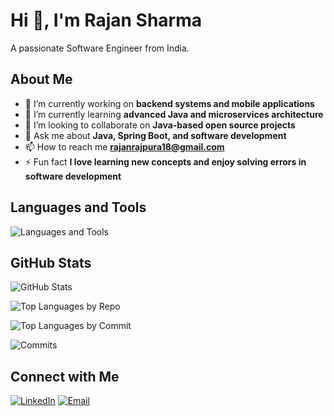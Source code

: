 # Hi 👋, I'm Rajan Sharma

A passionate Software Engineer from India.


## About Me

- 🔭 I’m currently working on **backend systems and mobile applications**
- 🌱 I’m currently learning **advanced Java and microservices architecture**
- 👯 I’m looking to collaborate on **Java-based open source projects**
- 💬 Ask me about **Java, Spring Boot, and software development**
- 📫 How to reach me **rajanrajpura18@gmail.com**
- ⚡ Fun fact **I love learning new concepts and enjoy solving errors in software development**

## Languages and Tools

![Languages and Tools](https://skillicons.dev/icons?i=java,spring,git,docker,react,jenkins)

## GitHub Stats

![GitHub Stats](https://github-readme-stats.vercel.app/api?username=Rajansharma0786&show_icons=true&theme=radical)

![Top Languages by Repo](https://github-readme-stats.vercel.app/api/top-langs/?username=Rajansharma0786&layout=compact&theme=radical)

![Top Languages by Commit](https://github-readme-stats.vercel.app/api/top-langs/?username=Rajansharma0786&langs_count=8&hide_progress=true&theme=radical)

![Commits](https://github-readme-streak-stats.herokuapp.com/?user=Rajansharma0786&theme=radical)

## Connect with Me

[![LinkedIn](https://img.shields.io/badge/LinkedIn-0077B5?style=for-the-badge&logo=linkedin&logoColor=white)](https://linkedin.com/in/rajan-sharma-32a246197)
[![Email](https://img.shields.io/badge/Email-D14836?style=for-the-badge&logo=gmail&logoColor=white)](mailto:rajanrajpura18@gmail.com)
